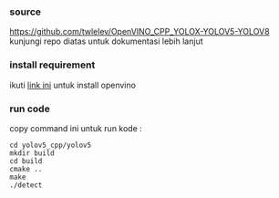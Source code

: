### source
https://github.com/twlelev/OpenVINO_CPP_YOLOX-YOLOV5-YOLOV8
kunjungi repo diatas untuk dokumentasi lebih lanjut
### install requirement
ikuti [link ini](https://docs.openvino.ai/2022.3/get_started.html) untuk install openvino
### run code
copy command ini untuk run kode :
```
cd yolov5_cpp/yolov5
mkdir build
cd build
cmake ..
make
./detect
```
